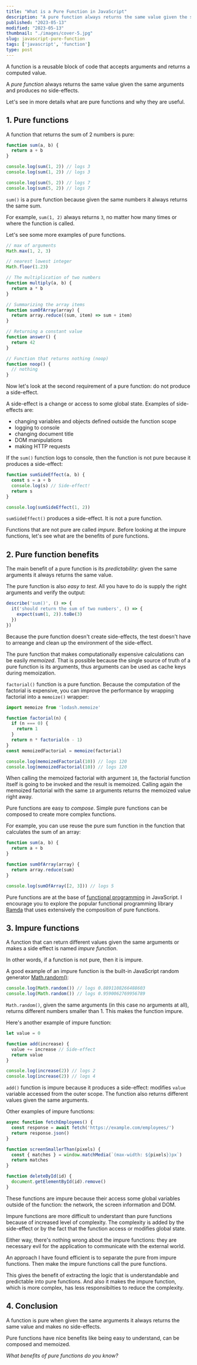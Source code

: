 ```yaml
---
title: "What is a Pure Function in JavaScript"
description: "A pure function always returns the same value given the same arguments and produces no side-effects."
published: "2023-05-13"
modified: "2023-05-13"
thumbnail: "./images/cover-5.jpg"
slug: javascript-pure-function
tags: ['javascript', 'function']
type: post
---
```


A function is a reusable block of code that accepts arguments and returns a computed value. 

A *pure function* always returns the same value given the same arguments and produces no side-effects.  

Let's see in more details what are pure functions and why they are useful.  

## 1. Pure functions

A function that returns the sum of 2 numbers is pure:  

```js
function sum(a, b) {
  return a + b
}

console.log(sum(1, 2)) // logs 3
console.log(sum(1, 2)) // logs 3

console.log(sum(5, 2)) // logs 7
console.log(sum(5, 2)) // logs 7
```

`sum()` is a pure function because given the same numbers it always returns the same sum. 

For example, `sum(1, 2)` always returns `3`, no matter how many times or where the function is called.  

Let's see some more examples of pure functions.

```javascript
// max of arguments
Math.max(1, 2, 3)

// nearest lowest integer
Math.floor(1.23)

// The multiplication of two numbers
function multiply(a, b) {
  return a * b
}

// Summarizing the array items
function sumOfArray(array) {
  return array.reduce((sum, item) => sum + item)
}

// Returning a constant value
function answer() {
  return 42
}

// Function that returns nothing (noop)
function noop() {
  // nothing
}
```

Now let's look at the second requirement of a pure function: do not produce a side-effect.  

A side-effect is a change or access to some global state. Examples of side-effects are:

* changing variables and objects defined outside the function scope
* logging to console
* changing document title
* DOM manipulations
* making HTTP requests

If the `sum()` function logs to console, then the function is not pure because it produces a side-effect:

```javascript mark=3
function sumSideEffect(a, b) {
  const s = a + b
  console.log(s) // Side-effect!
  return s
}

console.log(sumSideEffect(1, 2)) 
```

`sumSideEffect()` produces a side-effect. It is not a pure function.  

Functions that are not pure are called *impure*. Before looking at the impure functions, let's see what are the benefits of pure functions.  

## 2. Pure function benefits

The main benefit of a pure function is its *predictability*: given the same arguments it always returns the same value.  

The pure function is also *easy to test*. All you have to do is supply the right arguments and verify the output:

```javascript
describe('sum()', () => {
  it('should return the sum of two numbers', () => {
    expect(sum(1, 2)).toBe(3)
  })
})
```

Because the pure function doesn't create side-effects, the test doesn't have to arreange and clean up the environment of the side-effect.  

The pure function that makes computationally expensive calculations can be easily *memoized*. That is possible because the single source of truth of a pure function is its arguments, thus arguments can be used as cache keys during memoization.

`factorial()` function is a pure function. Because the computation of the factorial is expensive, you can improve the performance by wrapping factorial into a `memoize()` wrapper:
```javascript
import memoize from 'lodash.memoize'

function factorial(n) {
  if (n === 0) {
    return 1
  }
  return n * factorial(n - 1)
}
const memoizedFactorial = memoize(factorial)

console.log(memoizedFactorial(10)) // logs 120
console.log(memoizedFactorial(10)) // logs 120
```

When calling the memoized factorial with argument `10`, the factorial function itself is going to be invoked and the result is memoized. Calling again the memoized factorial with the same `10` arguments returns the memoized value right away.  

Pure functions are easy to *compose*. Simple pure functions can be composed to create more complex functions.  

For example, you can use reuse the pure sum function in the function that calculates the sum of an array:

```js mark=6[21:24]
function sum(a, b) {
  return a + b
}

function sumOfArray(array) {
  return array.reduce(sum)
}

console.log(sumOfArray([2, 3])) // logs 5
```

Pure functions are at the base of [functional programming](https://www.freecodecamp.org/news/functional-programming-in-javascript/) in JavaScript. I encourage you to explore the popular functional programming library [Ramda](https://ramdajs.com/) that uses extensively the composition of pure functions.  

## 3. Impure functions

A function that can return different values given the same arguments or makes a side effect is named *impure function*.  

In other words, if a function is not pure, then it is impure.  

A good example of an impure function is the built-in JavaScript random generator [Math.random()](https://developer.mozilla.org/en-US/docs/Web/JavaScript/Reference/Global_Objects/Math/random):

```javascript
console.log(Math.random()) // logs 0.8891108266488603
console.log(Math.random()) // logs 0.9590062769956789
```

`Math.random()`, given the same arguments (in this case no arguments at all), returns different numbers smaller than 1. This makes the function impure.  

Here's another example of impure function:

```javascript
let value = 0

function add(increase) {
  value += increase // Side-effect
  return value
}

console.log(increase(2)) // logs 2
console.log(increase(2)) // logs 4
```

`add()` function is impure because it produces a side-effect: modifies `value` variable accessed from the outer scope. The function also returns different values given the same arguments.  

Other examples of impure functions:

```javascript
async function fetchEmployees() {
  const response = await fetch('https://example.com/employees/')
  return response.json()
}

function screenSmallerThan(pixels) {
  const { matches } = window.matchMedia(`(max-width: ${pixels})px`)
  return matches
}

function deleteById(id) {
  document.getElementById(id).remove()
}
```

These functions are impure because their access some global variables outside of the function: the network, the screen information and DOM.  

Impure functions are more difficult to understant than pure functions because of increased level of complexity. The complexity is added by the side-effect or by the fact that the function access or modifies global state.  

Either way, there's nothing wrong about the impure functions: they are necessary evil for the application to communicate with the external world.  

An approach I have found efficient is to separate the pure from impure functions. Then make the impure functions call the pure functions. 

This gives the benefit of extracting the logic that is understandable and predictable into pure functions. And also it makes the impure function, which is more complex, has less responsibilties to reduce the complexity.  

## 4. Conclusion

A function is pure when given the same arguments it always returns the same value and makes no side-effects.  

Pure functions have nice benefits like being easy to understand, can be composed and memoized.  

*What benefits of pure functions do you know?*